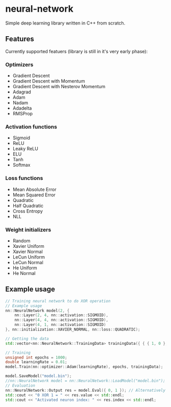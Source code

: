 # neural-network
Simple deep learning library written in C++ from scratch.

## Features

Currently supported featuers (library is still in it's very early phase):

### Optimizers

 * Gradient Descent
 * Gradient Descent with Momentum
 * Gradient Descent with Nesterov Momentum
 * Adagrad
 * Adam
 * Nadam
 * Adadelta
 * RMSProp

### Activation functions

 * Sigmoid
 * ReLU
 * Leaky ReLU
 * ELU
 * Tanh
 * Softmax

### Loss functions

 * Mean Absolute Error
 * Mean Squared Error
 * Quadratic
 * Half Quadratic
 * Cross Entropy
 * NLL
 
### Weight initializers

 * Random
 * Xavier Uniform
 * Xavier Normal
 * LeCun Uniform
 * LeCun Normal
 * He Uniform
 * He Normal
 
## Example usage

```cpp
// Training neural network to do XOR operation
// Example usage
nn::NeuralNetwork model(2, {	
	nn::Layer(2, 4, nn::activation::SIGMOID),
	nn::Layer(4, 4, nn::activation::SIGMOID),
	nn::Layer(4, 1, nn::activation::SIGMOID)
}, nn::initialization::XAVIER_NORMAL, nn::loss::QUADRATIC);

// Getting the data
std::vector<nn::NeuralNetwork::TrainingData> trainingData({ { { 1, 0 }, 1 },{ { 1, 1 }, 0 },{ { 0, 1 }, 1 },{ { 0, 0 }, 0 } });

// Training
unsigned int epochs = 1000;
double learningRate = 0.01;
model.Train(nn::optimizer::Adam(learningRate), epochs, trainingData);

model.SaveModel("model.bin");
//nn::NeuralNetwork model = nn::NeuralNetwork::LoadModel("model.bin");
// Evaluation
nn::NeuralNetwork::Output res = model.Eval({ 0, 1 }); // Alternatively auto res = model({0, 1});
std::cout << "0 XOR 1 = " << res.value << std::endl;
std::cout << "Activated neuron index: " << res.index << std::endl;
```
